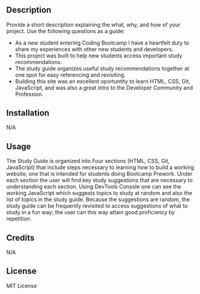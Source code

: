# <Prework Study Guide Official Anarchy>

## Description

Provide a short description explaining the what, why, and how of your project. Use the following questions as a guide:

- As a new student entering Coding Bootcamp I have a heartfelt duty to share my experiences with other new students and developers.
- This project was built to help new students access important study recommendations.
- The study guide organizes useful study recommendations together at one spot for easy referencing and revisiting. 
- Building this site was an excellent oportuntity to learn HTML, CSS, Git, JavaScript, and was also a great intro to the Developer Community and Profession.


## Installation

N/A

## Usage

The Study Guide is organized into Four sections (HTML, CSS, Git, JavaScript) that include steps necessary to learning how to build a working website, one that is intended for students doing Bootcamp Prework.  Under each section the user will find key study suggestions that are necessary to understanding each section.  Using DevTools Console one can see the working JavaScript which suggests topics to study at random and also the list of topics in the study guide.  Because the suggestions are random, the study guide can be frequently revisited to access suggestions of what to study in a fun way; the user can this way attain good proficiency by repetition.    


## Credits

N/A

## License

MIT License



